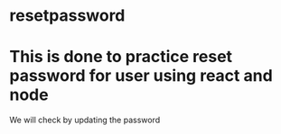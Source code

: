 # resetpassword
# This is done to practice reset password for user using react and node 
We will check by updating the password
